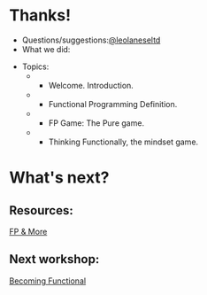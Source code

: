# Thanks!

+ Questions/suggestions:<a href="https://twitter.com/leolaneseltd">@leolaneseltd</a>
+ What we did:
- Topics: 
  * * Welcome. Introduction.
  * * Functional Programming Definition.
  * * FP Game: The Pure game.
  * * Thinking Functionally, the mindset game. 


# What's next?

## Resources: 
  [FP & More](https://github.com/leolanese/Open-Source-JS-Resources "Open-Source-JS-Resources")
## Next workshop:
  [Becoming Functional](https://github.com/leolanese/ "Becoming Functional (WIP)")
